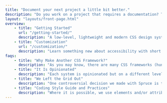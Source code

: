 ```yaml
---
title: "Document your next project a little bit better."
description: "Do you work on a project that requires a documentation? This theme is for you. It's a simple, clean and responsive theme for Eleventy."
layout: "layouts/front-page.html"
overview:
    - title: "Getting Started"
      url: "/getting-started/"
      description: "A low-level, lightweight and modern CSS design system, authoring tool built on Sass."
    - title: "Customization"
      url: "/customization/"
      description: "Learn something new about accessibility with short and solid articles (less than 150 words)."
faqs:
    - title: "Why Make Another CSS Framework?"
      description: "As you may know, there are many CSS frameworks (hundreds of them, and a lot of them are not maintained today). Everybody can choose one that suits their work style or project requirements. So why make another one? It is certainly not because we can do it better but because we want to do it our way. We want to be in control and make decisions."
    - title: "It Is Opinionated"
      description: "Each system is opinionated but on a different level; this is valid for Spruce too. We don’t want to vote for (strictly) any particular solution (because there is always more than one), but we will show you what we think is the best for us (and maybe for you too). We don’t believe there is a good or bad solution, but we can learn from any of them."
    - title: "We Left the Grid Out"
      description: "One controversial decision we made with Spruce is to leave a classical grid system out. Because of the late CSS layout model developments like Flexbox and Grid, we think it can be eliminated; this doesn’t mean that we won’t show you how to make layouts with ease, but we try to make it the modern way."
    - title: "Coding Style Guide and Practices"
      description: "Where it is possible, we use elements and/or attributes to style elements, but it is still a class-based framework."
---
```

